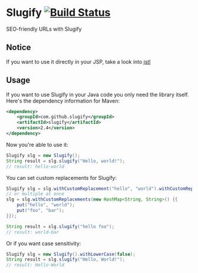 Slugify [![Build Status](https://secure.travis-ci.org/slugify/slugify.svg?branch=master)](http://travis-ci.org/slugify/slugify)
=======

SEO-friendly URLs with Slugify

Notice
------
If you want to use it directly in your JSP, take a look into [jstl][1]

Usage
-----
If you want to use Slugify in your Java code you only need the library itself.
Here's the dependency information for Maven:

```xml
<dependency>
	<groupId>com.github.slugify</groupId>
	<artifactId>slugify</artifactId>
	<version>2.4</version>
</dependency>
```

Now you're able to use it:

```java
Slugify slg = new Slugify();
String result = slg.slugify("Hello, world!");
// result: hello-world
```

You can set custom replacements for Slugify:

```java
Slugify slg = slg.withCustomReplacement("hello", "world").withCustomReplacement("foo", "bar");
// or multiple at once
slg = slg.withCustomReplacements(new HashMap<String, String>() {{
	put("hello", "world");
	put("foo", "bar");
}});

String result = slg.slugify("hello foo");
// result: world-bar
```

Or if you want case sensitivity:

```java
Slugify slg = new Slugify().withLowerCase(false);
String result = slg.slugify("Hello, World!");
// result: Hello-World
```

[1]: http://github.com/slugify/slugify/tree/master/jstl
